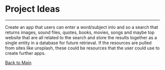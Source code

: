 # Project Ideas
---
Create an app that users can enter a word/subject into and so a search that returns images, sound files, quotes, books, movies, songs and maybe top website that are all related to the search and store the results together as a single entity in a database for future retrieval. If the resources are pulled from sites like unsplash, these could be resources that the user could use to create further apps.

[Back to Main](../README.md)